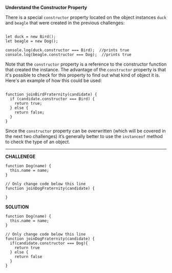 **Understand the Constructor Property**

There is a special `constructor` property located on the object instances `duck` and `beagle` that were created in the previous challenges:


```

let duck = new Bird();
let beagle = new Dog();

console.log(duck.constructor === Bird);  //prints true
console.log(beagle.constructor === Dog);  //prints true

```

Note that the `constructor` property is a reference to the constructor function that created the instance. The advantage of the `constructor` property is that it's possible to check for this property to find out what kind of object it is. Here's an example of how this could be used:

```

function joinBirdFraternity(candidate) {
  if (candidate.constructor === Bird) {
    return true;
  } else {
    return false;
  }
}

```

Since the `constructor` property can be overwritten (which will be covered in the next two challenges) it’s generally better to use the `instanceof` method to check the type of an object.



---------------------

**CHALLENEGE**


```
function Dog(name) {
  this.name = name;
}

// Only change code below this line
function joinDogFraternity(candidate) {

}

```

**SOLUTION**

```
function Dog(name) {
  this.name = name;
}

// Only change code below this line
function joinDogFraternity(candidate) {
  if(candidate.constructor === Dog){
    return true
  } else {
    return false
  }
}

```
